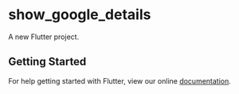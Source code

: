 # show_google_details

A new Flutter project.

## Getting Started

For help getting started with Flutter, view our online
[documentation](https://flutter.io/).
